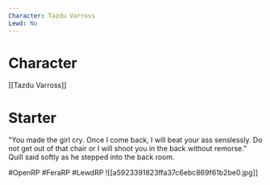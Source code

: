 ```yaml
---
Character: Tazdu Varross
Lewd: No
---
```

# Character
[[Tazdu Varross]]

# Starter
"You made the girl cry. Once I come back, I will beat your ass senslessly. Do not get out of that chair or I will shoot you in the back without remorse." Quill said softly as he stepped into the back room.  

#OpenRP #FeraRP #LewdRP 
![[a5923391823ffa37c6ebc869f61b2be0.jpg]]